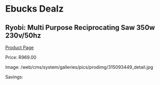 
# Ebucks Dealz
## Ryobi: Multi Purpose Reciprocating Saw 350w 230v/50hz
[Product Page](https://www.ebucks.com/web/shop/productSelected.do?prodId=315093449&catId=1235224419)

Price: R969.00

Image: /web/cms/system/galleries/pics/prodimg/315093449_detail.jpg

Savings: 


	